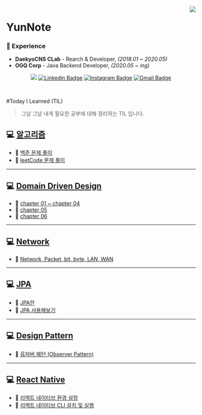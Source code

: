 <div align="right">
   <img src="https://komarev.com/ghpvc/?username=yunnote&&style=flat-square" align="right" />
</div>  

<div>
   <h1><strong>YunNote</strong></h1>
</div>




### 💫 Experience

- **DaekyoCNS CLab** - Rearch & Developer, *(2018.01 ~ 2020.05)*
- **OGQ Corp** - Java Backend Developer, *(2020.05 ~ ing)*

<div align=center>

<a href="https://velog.io/@yundleyundle" target="_blank"><img src="https://img.shields.io/badge/Velog-20c997?style=flat-square&logo=Vimeo&logoColor=white"/></a>
[![Linkedin Badge](https://img.shields.io/badge/-LinkedIn-blue?style=flat-square&logo=Linkedin&logoColor=white&link=https://www.linkedin.com/in/%EC%9C%A4%EC%A7%84-%EC%B5%9C-6a9092115/)](https://www.linkedin.com/in/%EC%9C%A4%EC%A7%84-%EC%B5%9C-6a9092115/)
[![Instagram Badge](https://img.shields.io/badge/-Instagram-dd2a7b?style=flat-square&logo=instagram&logoColor=white&link=https://www.instagram.com/lv.28_0c9y2j5/)](https://www.instagram.com/lv.28_0c9y2j5/)
[![Gmail Badge](https://img.shields.io/badge/-Gmail-d14836?style=flat-square&logo=Gmail&logoColor=white&link=mailto:zzdd1558@gmail.com)](mailto:zzdd1558@gmail.com)
</div>


<br/>  


#Today I Learned (TIL)
> 그날 그날 내게 필요한 공부에 대해 정리하는 TIL 입니다.


## 💻 [알고리즘](https://github.com/YunNote/TIL/tree/master/Algorithm)
 -  🔨 [백준 문제 풀이](https://github.com/YunNote/TIL/tree/master/Algorithm/baekjoon)
 -  🔨 [leetCode 문제 풀이](https://github.com/YunNote/TIL/tree/master/Algorithm/leetCode)

<hr>

## 💻 [Domain Driven Design](https://github.com/YunNote/TIL/tree/master/DomainDrivenDesign)
 -  🔨 [chapter 01 ~ chapter 04](https://github.com/YunNote/TIL/tree/master/DomainDrivenDesign/chapter_01_to_04)
 -  🔨 [chapter 05](https://github.com/YunNote/TIL/tree/master/DomainDrivenDesign/chapter_05)
 -  🔨 [chapter 06](https://github.com/YunNote/TIL/tree/master/DomainDrivenDesign/chapter_06)

<hr>

## 💻 [Network](https://github.com/YunNote/TIL/tree/master/Network)
-  🔨 [Network, Packet, bit, byte, LAN, WAN](https://github.com/YunNote/TIL/blob/master/Network/Chapter01.md)

<hr>

## 💻 [JPA](https://github.com/YunNote/TIL/tree/master/JPA)
-  🔨 [JPA란](https://github.com/YunNote/TIL/blob/master/JPA/01_JPA%EB%9E%80.md)
-  🔨 [JPA 사용해보기](https://github.com/YunNote/TIL/tree/master/JPA/02_JPA%EC%82%AC%EC%9A%A9%ED%95%B4%EB%B3%B4%EA%B8%B0)

<hr>

## 💻 [Design Pattern](https://github.com/YunNote/TIL/tree/master/DesignPattern)
 -  🔨 [옵저버 패턴 (Observer Pattern)](https://github.com/YunNote/TIL/tree/master/DesignPattern/ObserverPattern)

<hr>

## 💻 [React Native](https://github.com/YunNote/TIL/tree/master/ReactNative)
 -  🔨 [리액트 네이티브 환경 설정](https://github.com/YunNote/TIL/tree/master/ReactNative/Install_ReactNative_Manual)
 -  🔨 [리액트 네이티브 CLI 설치 및 실행](https://github.com/YunNote/TIL/tree/master/ReactNative/Install_ReactNative_CLI)